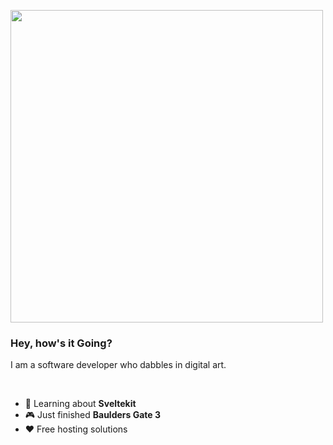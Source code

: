   
<img align="center" src="https://github.com/user-attachments/assets/8fa2094d-cb4b-485b-bc75-05bb36fe0963" width="500"></img> 
<br>

### Hey, how's it Going?
I am a software developer who dabbles in digital art.

<br>

- 🌱 Learning about **Sveltekit**
- 🎮 Just finished **Baulders Gate 3**
- ❤️ Free hosting solutions
